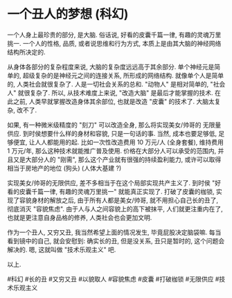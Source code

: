 # 一个丑人的梦想 (科幻)

一个人身上最珍贵的部分, 是大脑. 俗话说, 好看的皮囊千篇一律, 有趣的灵魂万里挑一. 一个人的性格, 品质, 或者说思维和行为方式, 本质上是由其大脑的神经网络结构所决定的.

从身体各部分的复杂程度来说, 大脑的复杂度远远高于其余部分. 单个神经元是简单的, 超级复杂的是神经元之间的连接关系, 所形成的网络结构. 就像单个人是简单的, 人类社会就很复杂了. 人是一切社会关系的总和. "动物人" 是相对简单的, "社会人" 就很复杂了. 所以, 从技术难度上来说, "改造大脑" 是最后才能掌握的技术. 在此之前, 人类早就掌握改造身体其余部位, 也就是改造 "皮囊" 的技术了. 大脑太复杂, 改不了.

如果, 有一种微米级精度的 "刻刀" 可以改造全身, 那么将实现美女/帅哥的 无限量供应. 到时侯想要什么样的身材和容貌, 只是一句话的事. 当然, 成本也要足够低, 足够便宜, 让人人都能用的起. 比如一次性改造费用 10 万元/人 (全身套餐), 维持费用 1 万元/年, 那么这种技术就能推广普及使用. 价格在大部分人可以承受的范围内, 并且又是大部分人的 "刚需", 那么这个产业就有很强的持续盈利能力, 或许可以取得相当于房地产的地位 (狗头) (人体大基建 ?)

实现美女/帅哥的无限供应, 差不多相当于在这个局部实现共产主义了. 到时侯 "好看的皮囊千篇一律, 有趣的灵魂万里挑一" 就能真正实现了. 打破了皮囊的枷锁, 实现了容貌身材的解放之后, 由于所有人都是美女/帅哥, 就不用担心自己长的丑了, 彻底消灭 "容貌焦虑". 由于人与人之间容貌上的高下被抹平, 人们就更注重内在了, 也就是更注意自身品格的修养, 人类社会也会更加文明.

作为一个丑人, 又穷又丑, 我当然希望上面的情况发生, 毕竟屁股决定脑袋嘛. 每当看到镜中的自己, 就会安慰到: 确实长的丑, 但是没关系, 丑只是暂时的, 这个问题会解决的. 嗯, 这就叫做 "技术乐观主义" 吧.

以上.

 #科幻 #长的丑 #又穷又丑 #以貌取人 #容貌焦虑 #皮囊 #打破枷锁 #无限供应 #技术乐观主义
